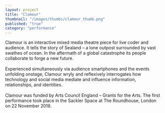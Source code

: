 ```yaml
---
layout: project
title: "Clamour"
thumbnail: "/images/thumbs/clamour_thumb.png"
published: "true"
category: "performance"
---
```

<div class="projectIntro">
Clamour is an interactive mixed media theatre piece for live coder and audience. It tells the story of Sealand – a lone outpost surrounded by vast swathes of ocean. In the aftermath of a global catastrophe its people collaborate to forge a new future.
<br><br>
Experienced simultaneously via audience smartphones and the events unfolding onstage, Clamour wryly and reflexively interrogates how technology and social media mediate and influence information, relationships, and identities.
<br><br>
Clamour was funded by Arts Council England – Grants for the Arts. The first performance took place in the Sackler Space at The Roundhouse, London on 22 November 2018.
</div>

<div class="projectImages">

</div>
